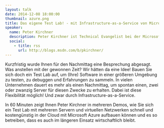 ```yaml
---
layout: talk
date: 2014-12-08 18:00:00
thumbnail: azure.png
title: Das eigene Test Lab! - mit Infrastructure-as-a-Service von Microsoft Azure
speaker:
  name: Peter Kirchner
  description: Peter Kirchner ist Technical Evangelist bei der Microsoft Deutschland GmbH und beschäftigt sich primär mit den Themen Cloud Computing, Windows 8 Entwicklung und den Technologien, die zur Kommunikation über verteilte Systeme hinweg notwendig sind. In den letzten Jahren hat sich Peter Kirchner mit verschiedensten Technologien für Entwickler beschäftigt, wobei Themen wie Anwendungskompatibilität für Windows-Anwendungen, Microsoft Azure und die technische Betreuung von Microsoft Partnern einen besonderen Fokus besaßen. Vor seinem Einstieg bei Microsoft im Jahr 2008 war Peter Kirchner im Bereich der SharePoint-Entwicklung und -Anpassung im Kundenprojektgeschäft tätig.
  social:
    - title: rss
      url: http://blogs.msdn.com/b/pkirchner/
---
```

Kurzfristig wurde Ihnen für den Nachmittag eine Besprechung abgesagt. Was anstellen mit der gewonnen Zeit? Wir hätten da eine Idee! Bauen Sie sich doch ein Test Lab auf, um (Ihre) Software in einer größeren Umgebung zu testen, zu debuggen und Erfahrungen zu sammeln. In vielen Unternehmen dauert es mehr als einen Nachmittag, um spontan einen, zwei oder zwanzig Server für diesen Zwecke zu erhalten. Dabei ist diese Flexibilität möglich! Und zwar durch Infrastructure-as-a-Service.

In 60 Minuten zeigt Ihnen Peter Kirchner in mehreren Demos, wie Sie sich ein Test Lab mit mehreren Servern und virtuellen Netzwerken schnell und  kostengünstig in der Cloud mit Microsoft Azure aufbauen können und es so betreiben, dass es auch im längeren Einsatz wirtschaftlich bleibt.